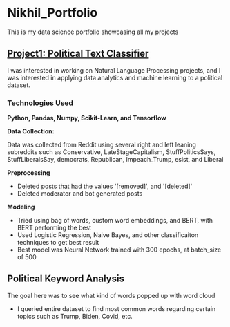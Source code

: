 # Nikhil_Portfolio
This is my data science portfolio showcasing all my projects

## [**Project1: Political Text Classifier**](https://github.com/NikhilGaur406/Political-Text-Classifier)

I was interested in working on Natural Language Processing projects, and I was interested in applying data analytics and machine learning to a political dataset.

### **Technologies Used**

**Python, Pandas, Numpy, Scikit-Learn, and Tensorflow**

**Data Collection:**

Data was collected from Reddit using several right and left leaning subreddits such as Conservative, LateStageCapitalism, StuffPoliticsSays, StuffLiberalsSay, democrats, Republican, Impeach_Trump, esist, and Liberal

**Preprocessing**

- Deleted posts that had the values '[removed]', and '[deleted]'
- Deleted moderator and bot generated posts

**Modeling**

- Tried using bag of words, custom word embeddings, and BERT, with BERT performing the best
- Used Logistic Regression, Naive Bayes, and other classificaiton techniques to get best result
- Best model was Neural Network trained with 300 epochs, at batch_size of 500   

## **Political Keyword Analysis**

The goal here was to see what kind of words popped up with word cloud

- I queried entire dataset to find most common words regarding certain topics such as Trump, Biden, Covid, etc.
 

